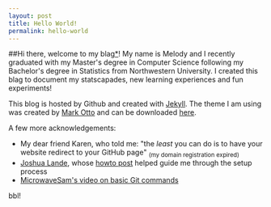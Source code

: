 ```yaml
---
layout: post
title: Hello World!
permalink: hello-world
---
```


##Hi there, welcome to my blag[*](https://xkcd.com/148/)! 
My name is Melody and I recently graduated with my Master's degree in Computer Science following my Bachelor's degree in Statistics from Northwestern University. I created this blag to document my statscapades, new learning experiences and fun experiments! 

This blog is hosted by Github and created with [Jekyll](http://jekyllrb.com/). The theme I am using was created by [Mark Otto](http://markdotto.com/) and can be downloaded [here](https://github.com/poole/lanyon/#readme). 

A few more acknowledgements:

- My dear friend Karen, who told me: "the *least* you can do is to have your website redirect to your GitHub page" <sub>(my domain registration expired)</sub>
- [Joshua Lande](http://joshualande.com/), whose [howto post](http://joshualande.com/jekyll-github-pages-poole/) helped guide me through the setup process
- [MicrowaveSam's video on basic Git commands](https://www.youtube.com/watch?v=73I5dRucCds)

bbl!
